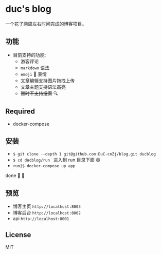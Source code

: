 # duc's blog

一个花了两周左右时间完成的博客项目。

## 功能

- 目前支持的功能:
    - 游客评论
    - `markdown` 语法
    - `emoji` 🤨 表情
    - 文章编辑支持图片拖拽上传
    - 文章主题支持语法高亮
    - ~~暂时不支持搜索~~ 🔍

## Required

- docker-compose

## 安装

- `$ git clone --depth 1 git@github.com:DuC-cnZj/blog.git ducblog`
- `$ cd ducblog/run ` 进入到 run 目录下面 :smile:
- `run]$ docker-compose up app`

done 🐳 👏

## 预览

- 博客主页 `http://localhost:8003`
- 博客后台 `http://localhost:8002`
- api `http://localhost:8001`


## License

MIT
